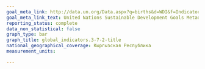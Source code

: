 ```yaml
---
goal_meta_link: http://data.un.org/Data.aspx?q=births&d=WDI&f=Indicator_Code%3aSP.ADO.TFRT
goal_meta_link_text: United Nations Sustainable Development Goals Metadata (PDF 90.8 KB)
reporting_status: complete
data_non_statistical: false
graph_type: bar
graph_title: global_indicators.3-7-2-title
national_geographical_coverage: Кыргызская Республика
measurement_units: 

---
```

